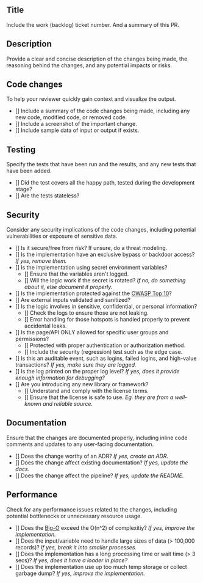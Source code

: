 ## Title
Include the work (backlog) ticket number. And a summary of this PR.

## Description
Provide a clear and concise description of the changes being made, the reasoning behind the changes, and any potential impacts or risks.

## Code changes
To help your reviewer quickly gain context and visualize the output.
- [] Include a summary of the code changes being made, including any new code, modified code, or removed code.
- [] Include a screenshot of the important change.
- [] Include sample data of input or output if exists.

## Testing
Specify the tests that have been run and the results, and any new tests that have been added.
- [] Did the test covers all the happy path, tested during the development stage?
- [] Are the tests stateless?

## Security
Consider any security implications of the code changes, including potential vulnerabilities or exposure of sensitive data.
- [] Is it secure/free from risk? If unsure, do a threat modeling.
- [] Is the implementation have an exclusive bypass or backdoor access? *If yes, remove them.*
- [] Is the implementation using secret environment variables?
    - [] Ensure that the variables aren't logged.
    - [] Will the logic work if the secret is rotated? *If no, do something about it, else document it properly.*
- [] Is the implementation protected against the [OWASP Top 10](https://owasp.org/www-project-top-ten/)?
- [] Are external inputs validated and sanitized?
- [] Is the logic involves in sensitive, confidential, or personal information?
    - [] Check the logs to ensure those are not leaking.
    - [] Error handling for those hotspots is handled properly to prevent accidental leaks.
- [] Is the page/API ONLY allowed for specific user groups and permissions?
    - [] Protected with proper authentication or authorization method.
    - [] Include the security (regression) test such as the edge case.
- [] Is this an auditable event, such as logins, failed logins, and high-value transactions? *If yes, make sure they are logged.*
- [] Is the log printed on the proper log level? *If yes, does it provide enough information for debugging?*
- [] Are you introducing any new library or framework?
    - [] Understand and comply with the license terms.
    - [] Ensure that the license is safe to use. *Eg. they are from a well-known and reliable source.*

## Documentation
Ensure that the changes are documented properly, including inline code comments and updates to any user-facing documentation.
- [] Does the change worthy of an ADR? *If yes, create an ADR.*
- [] Does the change affect existing documentation? *If yes, update the docs.*
- [] Does the change affect the pipeline? *If yes, update the README.*

## Performance
Check for any performance issues related to the changes, including potential bottlenecks or unnecessary resource usage.
- [] Does the [Big-O](https://www.bigocheatsheet.com) exceed the O(n^2) of complexitiy? *If yes, improve the implementation.*
- [] Does the input/variable need to handle large sizes of data (> 100,000 records)? *If yes, break it into smaller processes.*
- [] Does the implementation has a long processing time or wait time (> 3 secs)? *If yes, does it have a loader in place?*
- [] Does the implementation use up too much temp storage or collect garbage dump? *If yes, improve the implementation.*
